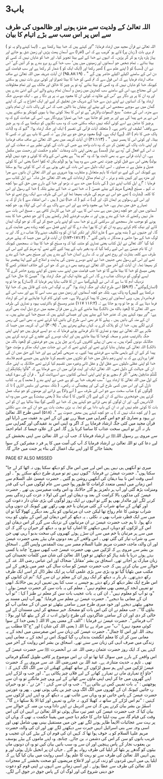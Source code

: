 # باب3

## اللہ تعالیٰ کے ولدیت سے منزہ ہونے اور ظالموں کی طرف سے اس پر اس سب سے بڑے اتہام کا بیان

اللہ تعالیٰ نے قرآن مجید میں ارشاد فرمایا:
"اور کہتے ہیں کہ خدا بیٹا رکھتا ہے ۔ (ایسا کہنے والو یہ تو ) تم بری بات ( زبان پر) لائے ہو 'قریب ہے کہ اس (افترا) سے آسمان پھٹ پڑیں اور زمین شق ہو جائے اور پہاڑ پارہ پارہ ہو کر گر پڑیں۔ کہ انہوں نے خدا کے لیے بیٹا تجویز کیا۔ اور خدا کو شایاں نہیں کہ کسی کو بیٹا بنائے ۔ تمام شخص جو آسمانوں اور زمینوں میں ہیں' سب خدا کے رو برو بندے ہو کر آئیں گے' اس نے ان (سب) کو ( اپنے علم سے ) گھیر رکھا اور (ایک ایک کو ) شمار کر رکھا ہے اور سب قیامت کے دن اس کے سامنے اکیلے اکیلے حاضر ہوں گے " ۔ (۸۸:۱۹۔۹۵)
ان آیات شریفہ میں اللہ تعالیٰ نے صاف صاف ارشاد فرمایا ہے کہ اس قول سے کہ تم کسی کو خدا کا بیٹا ٹھہراؤ اور کوئی بری بات نہیں ہو سکتی کیونکہ خدا کو شایاں نہیں کہ وہ کسی کو بیٹا بنائے 'وہ تو ہر چیز کا خالق اور مالک ہے اور تمام مخلوقات اس کی محتاج ہے، اس کے سامنے سب کمترین میں زمین و آسمان تمام رہنے والے اس کے ادنیٰ بندے ہیں اور وہ ان کا پر ور دگار ہے 'اس کے علاوہ نہ کوئی ان کا معبود ہے نہ پر ور دگا ر ہے ۔
 ایک دوسری جگہ ارشاد ہوا کہ انسانوں نے اپنے ذہن سے خدا کے شریک جن تخلیق کر لیے اور ایک اختراع یہ کی کہ اپنے گمان میں بے سوچے سمجھے اس کے بیٹے اور بیٹیاں بنا ڈالیں جب کہ اس کی پاک ذات ان تمام باتوں سے منزہ۔ اس کی صفت" بديع السموات والارض"ہے تو اس کا بھلا کوئی بیٹا یا بیوی کیونکر ہو سکتے ہیں۔ اس نے ہر شے پیدا کی ہے اور ہر چیز کو جانتا ہے۔ خدا ہی تمہارا پروردگار ہے۔ اسی کی عبادت کرو کہ وہ ہرچیز کا ضامن ہے اسے کوئی آنکھ نہیں دیکھ سکتی جب کہ وہ سب نگاہوں کو دیکھتا ہے کہ وہ ہر چیز سے واقف' لطیف اور باخبر ہے۔ ( متعلقہ آیات قرآنی کی تفسیر )
ایک اور جگہ ارشاد ہوا:
"کہو کہ وہ (ذات پاک جس کا نام ) اللہ (ہے) ایک ہے۔ (وہ) معبود برحق جو بے نیاز ہے' نہ کسی کا باپ ہے اور نہ کسی کا بیٹا۔ اور کوئی اس کا ہمسر نہیں " ۔ (۴۱:۱۱۳)
 ان آیاتِ کریمہ میں بھی اللہ تعالیٰ نے صاف صاف فرمادیا اور اپنی ذات پاک کی تعئین کر دی کہ وہ ذات واحد ہے جس کی ذات کی کوئی نظیر ہے نہ صفات کی اور نہ اس کے افعال کی 'وہ بے نیاز (صمد) ہے یعنی اپنی ذات وصفات 'علم و حکمت اور رحمت میں مکمل ہے۔
ان آیات قرآنی سے یہ بھی ثابت ہوا کہ وہ "لم یدا" ہے یعنی اس کے والد کا کوئی و جود نہیں (ولم یولد) یعنی اس سے قبل کوئی چیزنہ تھی جس سے وہ پیدا ہوا ہو (ولم يكن له كفوا احد) یعنی اس کا کوئی عدیل و مثیل ہے نہ مساوی ۔ اسی ایک دلیل سے اس بات کی نفی ہوتی ہے کہ اس کا کوئی بیاا ہو سکتا ہے کیونکہ اس کے لیے دو اشیاء کا باہم متعادل و متقارب ہونا ضروری ہے اور اللہ تعالیٰ ان باتوں سے مبرا اور منزہ ہے اور کہیں بلند و برتر ۔
ان تمام مدلل ارشادات کے بعد اللہ تعالیٰ جل شانہ' نے اہل کتاب سے فرمایا :
"اے اہل کتاب اپنے دین ( کی بات) میں حد سے نہ بڑھو اور خدا کے بارے میں حق کے سوا کچھ نہ کہو ۔ مسیؑح (یعنی) مریمؑ کے بیٹے عیسیٰؑ ( نہ خدا تھے نہ خدا کے بیٹے بلکہ ) خدا کے رسول اور اس کا کلمہ (بشارت ) تھے جو اس نے مریم کی طرف بھیجا تھا اور اس کی طرف سے ایک روح تھے تو خدا اور اس کے رسولوں پر ایمان لاؤ۔ اور (یہ) نہ کہو ( کہ خدا) تین ( ہیں ۔ اس اعتقاد سے ) باز آؤ کہ یہ تمہارے حق میں بہتر ہے۔ خدا ہی معبود واحد ہے اور اس سے پاک ہے کہ اس کی اولاد ہو۔ جو کچھ آسمانوں میں اور جو کچھ زمین میں ہے سب اس کا ہے۔ اور خدا ہی کارساز کافی ہے ۔ مسیحؑ اس بات سے عار نہیں رکھتے کہ خدا کے بندے ہوں اور نہ مقرب فرشتے (عار رکھتے ہیں ) اور جو شخص خدا کا بندہ ہونے کو موجب عار سمجھے اور سرکشی کرے تو خدا سب کو اپنے پاس جمع کر لے گا۔ تو جو لوگ ایمان لائے اور نیک کام کرتے رہے وہ ان کو ان کا پورا بدلہ دے گا اور اپنے فضل سے کچھ زیادہ بھی عنایت کرے گا۔ اور جنہوں نے ( بندہ ہونے سے ) عارو انکار اور تکبر کیا ان کو وہ تکلیف دینے والا عذاب دے گا۔ اور یہ لوگ خدا کے سوا حامی و مددگار نہ پائیں گئے "۔ (۱۷۱:۴-۱۷۳)
ان آیات قرآنی میں جیسا کہ پہلے عرض کیا گیا 'اللہ تعالیٰ نے اہل کتاب یعنی نصاریٰ کو متنبہ کیا کہ وہ مسیؑح کو خدا کا بیٹا نہ سمجھیں کیونکہ ان کا نام عیسٰیؑ ہے اس لیے رکھا گیا کہ وہ بغیر باپ کے پیدا کیے گئے تھے 'وہ مریمؑ کے لیے اس کی طرف سے کلمہ بشارت اور روح تھے اور یہ کہ سارے انسان خدا کے بندے ہیں اور مسیؑح بھی خدا کے بندے تھے اور اس کے رسول بھی جنہیں خدا نے اپنے دوسرے بندوں کی ہدایت و اصلاح کے لیے اپنا پیغمبر بنا کر بھیجا تھا۔
 ان آیات کے آخر میں اللہ تعالیٰ نے وعید بھی دے دی کہ جو اس کے خلاف اعتقادر کھے گا یعنی میسحؑ کو خدا کا بیٹا مانے گا تو خدا جب قیامت میں اپنے سب بندوں کو اپنے روبرو حاضر کرے گا' ایسے لوگوں کو دردناک عذاب دے گا۔ اس کے علاوہ ایک اور جگہ ارشاد ہوا:
"عیسیٰؑ کا حال خدا کے نزدیک آدم کا سا ہے کہ اس نے (پہلے)میا سے ان کا قالب بنایا پھر فرمایا کہ (انسان) ہو جا تو
وہ (انسان)ہوگئے"۔ (۵۹:۳)
اسی طرح ایک اور جگہ ارشاد ہوا:
"اور یہ لوگ اس بات کے قائل ہیں کہ خدا اولا درکھتا ہے (نہیں) وہ پاک ہے۔ بلکہ جو کچھ آسمانوں اور زمین میں ہے سب اسی کا ہے اور سب اس کے فرمانبردار ہیں۔ وہی آسمانوں اور زمین کا پیدا کرنے والا ہے۔ جب کوئی کام کرنا چاہتاہے تو اس کو ارشاد فرما دیتا ہے کہ ہو جا تو وہ ہو جاتا ہے :۔ (۱۱۶:۲ ۱۱۷)
عذیر ومسیحؑ کو بالترتیب یہود و نصاریٰ کی طرف سے اللہ تعالیٰ کا (نعوذ بالله من ذالک) بیٹا ماننے کے بارے میں قرآن
مجید میں درج ذیل آیت بھی اُتری ہے:
"اور یہود کہتے ہیں کہ عذیر خدا کے بیٹے ہیں اور عیسائی کہتے ہیں کہ مسیح خدا کے بیٹے ہیں۔ یہ ان کے منہ کی باتیں ہیں ۔ پہلے کا فر بھی اسی طرح کی باتیں کہا کرتے تھے یہ بھی انہی کی ریس کرنے لگے ہیں۔ خدا ان کو ہلاک کرے یہ کہاں بہکے پھرتے ہیں"۔ (۳۰:۹)
 اس آیہ کریمہ میں جیسا کہ ظاہر ہے اللہ تعالیٰ نے یہود و نصاریٰ کا ذکر فرماتے ہوئے فرمایا کہ یہ دو ایسے فریق ہیں جو اپنی اپنی جگہ بالترتیب عذیر و مسحؑہ  کوخدا کا بیٹا مانتے ہیں اور ایک دوسرے کے عقیدے کی تردید کرتے ہیں حالانکہ دونوں گمراہ ہیں۔ یہ بھی ان پہلے کافروں کی راہ پر چل پڑے ہیں جو فرشتوں کو (نعوذ باللہ من ذالک) اللہ تعالیٰ کی بیٹیاں بنایا کرتے تھے اور کہتے تھے کہ اس نے جنات میں ایک مذکر و مؤنث جوڑا پیدا کر کے ان کے باہمی ملاپ سے فرشتے پیدا کیے۔ یہ صریحی گمراہی ہے اور خدا کے حق میں ان کی افترا پردازی ہے کہ یہ اپنے زعم باطل میں خدا کو ٹکڑوں میں تقسیم کرنا چاہتے ہیں جیسے قدیم فلاسفہ خدا کو اپنی عقلی دلیلوں سے عقل اول و عقل ثانی وغیرہ میں تقسیم کیا کرتے تھے حالانکہ یہ اپنی جگہ ان کی جہالت کی دلیل تھی۔ اللہ تعالیٰ ایک اور آیت قرآنی میں ان سے فرماتا ہے کہ "فَأْتُوا بِكِتَابِكُمْ إِن كُنتُمْ صَادِقِینَ یعنی" اگر تم سچے ہو تو اپنی اپنی آسمانی کتابوں سے اسےثابت کرو" ۔
قرآن کی سورۃ کہف کے اول میں اللہ تعالیٰ کا ارشاد ہے:
"سب تعریف خدا ہی کو ہے جس نے اپنے بندے ( محمد ؐ) پر یہ کتاب نازل کی اور اس میں کسی طرح کی کی  اور پیچیدگی نہ رکھی۔ ( بلکہ سیدھی اور سلیس اتاری ) تا کہ (لوگوں کو ) عذاب سخت سے جو اس کی طرف سے ( آنے والا) ہے ڈرائے اور مومنوں کو جو نیک عمل کرتے ہیں خوشخبری سنائے کہ ان کے لیے (ان کاموں کا ) نیک بدلا ( یعنی بہشت) ہے جس میں وہ ابد الآبادرہیں گے۔ اور ان لوگوں کو بھی ڈراتے جو کہتے ہیں کہ خدا نے (کسی کو) بیٹا بنالیا ہے ان کو اس بات کا کوئی علم نہیں اور نہ ان کے باپ دادا ہی کو تھا۔ یہ بڑی سخت بات ہے جو ان کے منہ سے نکلتی ہے ( اور کچھ شک نہیں کہ ) یہ جو کچھ کہتے ہیں محض جھوٹ ہے "۔ (۵۱۸)
اسی طرح اللہ تعالیٰ نے یہود و نصاریٰ کو جو اس گمراہی میں مبتلا رہے تھے ان کے اس بد عقیدہ سے ڈرایا اور قرآن مجید میں کئی جگہ ارشاد فرمایا ہے کہ اگر وہ اپنی اس بد عقیدگی اور گمراہی سے باز نہ آئے تو انہیں سخت عذاب کا سامنا کرنا پڑے گا۔ اس کے علاوہ جیسا کہ امام احمدؒ سے مروی ہے رسول اللہﷺ نے ارشاد فرمایا کہ جب آپؐ نے اللہ تعالیٰ سے اپنی بخشش کے لیے دعا کی تو اللہ تعالیٰ نے ارشاد فرمایا کہ آپ کی اُمت میں کا ہر فر د مشرکین کے سوا بخشا جائے گا اور اپنے نیک اعمال کی بناء پر جنت میں جائے گا۔

PAGE 67 ALSO MISSED

"میری تو آنکھیں ہی نہیں ہیں اس لیے میں اس مال کو دیکھ سکتا ہوں نہ اٹھا کر لے جا سکتا ہوں"۔
حضرت عیسٰیؑ نے فرمایا:
"کیوں نہیں تم تو میری طرح دیکھ سکتے ہو" ۔
اور اسی وقت اس نا بینا دہقان کی آنکھیں روشن ہو گئیں ۔
حضرت عیسیٰ علیہ السلام سے اس زمانے میں ایسی متعدد کرامات کا ظہور ہوا جس سے عام لوگوں میں آپ کی قدر ومنزلت بڑھ گئی اور آپ ہر دلعزیز ہو گئے حالانکہ وہ اس وقت صغیرسن ہی تھے ۔
 حضرت عیسیٰؑ کی مذکورہ بالا کرامت کے بعد وہ دہقان اور اس کی اولا د عزت کی زندگی بسر کرنے لگے اور مالدار بھی ہو گئے تو انہوں نے ایک روز لوگوں کی بڑی شان دار دعوت کی اور کھانے کے ساتھ شراب کے کئی مرتبان یا خم بھی رکھے تھے کیونکہ ان دنوں وہاں شراب نوشی کا عام رواج تھا لیکن جب ان مرتبانوں کو یکے بعد دیگرے کھولا گیا تو ان میں سے ایک قطرہ شراب بھی نہ نکلی ۔ یہ دیکھ کر اس دہقان اور اس کے بیٹوں کو بہت دکھ ہوا۔ تا ہم جب حضرت عیسیٰؑ نے ان مرتبانوں کے نزدیک سے گزر کر اس دہقان اور اس کے لڑکوں کو دوبارہ انہیں دیکھنے کا اشارہ کیا تو وہ یہ دیکھ کر حیران رہ گئے کہ ان میں سے ہر مرتبان یا خم میں سے ان سڑے ہوئے کھیروں کی سخت بدبو آ رہی تھی جن سے وہ شراب تیار کی گئی تھی ۔
 اس واقعے کے بعد دونوں ماں بیٹے یعنی حضرت عیسیٰؑ اور ان والدہ ماجدہ حضرت مریم علیہا السلام مصر سے بیت المقدس واپس آگئے ۔
 اسحاق بن بشر سے مروی ہے کہ لڑکپن میں بھی حضرت عیسیٰؑ جب کبھی سورج' چاند یا کسی بہتے ہوئے دریا یا بلند پہاڑ کو
دیکھتے تو فورا اللہ تعالیٰ کی شان میں کلمات تجمیدان کی زبان مبارک پر آجاتے تھے۔
 اسحاق بن بشر 'مقاتل' ضحاک اور ابن عباس رضی اللہ عنہ کے حوالے سے بیان کرتے ہیں کہ جب حضرت عیسیٰؑ کو سات سال کی عمر میں پڑھنے کے لیے مکتب میں بٹھایا گیا تو وہ بڑی سے بڑی علمی کتاب پر ایک نظر ڈال کر اسے ایک طرف رکھ دیتےتھے۔
بار بار یہ دیکھ کر ایک روز ان کے معلم نے ان سے کہا:
"تم ان کتابوں کو اس طرح ایک نظر دیکھ کر رکھ دیتے ہو جیسے یہ سب کتا ہیں تمہیں ازبر ہیں حالانکہ ابھی تو تمہیں ابجد کےمعنی بھی معلوم نہیں"۔
معلم کی یہ بات سن کر حضرت عیسیٰؑ بولے :
"وہ تو آپ کو معلوم نہیں"۔
ان کی یہ بات عجیب بات سن کر معلم نے طنز آ کہا :
"تو آپ ان کے معانی بتا دیجیے"۔
حضرت عیسیٰؑ نے معلم سے فرمایا:
"پھر آپ اپنی مسند پر مجھے بیٹھنے دیجیے اور خود میری طرح میرے سامنے بیٹھئے تو میں ان کے معانی آپ کو بتاؤں
گا''۔
جب معلم نے ان کی اس بات کو مضحکہ خیر سمجھ کر اپنی مسندان کے لیے خالی کر دی اور ان کے سامنے شاگردوں کی طرح زانوئے ادب تہ کر کے بیٹھ گیا اور بولا :
"اب فرمائیے"۔
حضرت عیسیٰؑ نے فرمایا :
"الف کے معنی ہیں الا اللہ ( یعنی خدا کے سوا کوئی معبود نہیں) ''ب" سے مراد ہے بہا اللہ ( یعنی اللہ کی شان ) اور "ج"کا مطلب ہے بہجتہ اللہ اور اس کا جمال"۔
حضرت عیسیٰؑ کی زبان سے اس صغرسنی میں ابجد کے یہ معانی سن کر ان کا معلم انگشت بدنداں رہ گیا کیونکہ اس نے ابجد کے یہ معانی اپنی زندگی میں صرف انہی کی زبان سے سنے تھے۔
اسحاق بن بشر اس روایت کے آخر میں کہتے ہیں کہ ایک روز حضرت عثمان رضی اللہ عنہ نے آنحضرت ﷺ سے حضرت عیسیٰؑ کے اس واقعے کے بارے میں سوال کیا تھا تو آپؐ نے اس موضوع پر کافی طویل گفتگو فرمائی تھی ۔ تاہم یہ حدیث
متنازعہ ہے۔
عبد اللہ بن عمررضی اللہ عنہ سے مروی ہے کہ حضرت عیسیٰؑ لڑکپن میں اپنے ہم سبق لڑکوں کے ساتھ کھیلتے کھیلتے ان سے الگ الگ کہتے کہ :
"جاؤ آج تمہاری ماں نے تمہارے کھانے کے لیے فلاں چیز پکائی ہے"۔
اور جب وہ لڑکے اپنے اپنے گھروں میں جا کر اپنی اپنی ماؤں سے کھانے کے لیے وہی چیز مانگتے تو وہ ان سے پوچھتیں :
"یہ بات تمہیں کس نے بتائی ہے؟"۔
جب وہ ان سے کہتے :
"عیٰؑ   نے"۔
تو وہ حیران رہ جاتیں کیونکہ ان کے گھروں میں الگ الگ وہی چیز یں پکی ہوتی تھیں ۔
پھر وہ عورتیں حضرت عیسیٰؑ کے پاس جاتیں تو وہ وہاں سے غائب تھے یہ دیکھ کر وہ اپنے اپنے لڑکوں سے کہتیں :
"تم اس لڑکے کے ساتھ نہ کھیلا کرو۔ نہ جانے وہ تمہیں اور کیا الا بلا سکھا دے گا"۔
 اسقٰڑ بن بشر بیان کرتے ہیں کہ ان سے ادریںل نے اپنے دادا وہب بن منبہ کے حوالے سے بیان کیا کہ جب حضرت عیسیٰؑ  کی عمر تیرہ سال ہوئی تو اللہ تعالیٰ نے انہیں ان کی اس وقت کی قیام گاہ سے بیت ایلیا جانے کا حکم دیا جس میں یقیناً حکمت یہ تھی کہ وہاں ان پر بہت سے عجائبات الایماََ ظاہر ہونے لگے تھے جن میں مستقبل بینی بھی شامل تھی اور اسی وجہ سے بنی اسرائیل انہیں حیرت سے دیکھنے لگے تھے اور ان کی والدہ حضرت مریم علیہا السلام کو یہ خوف ہوا تھا کہ کہیں ان کی قوم ان کے بیٹے کی ان عجیب و غریب باتوں کو سن کر اس کی دشمن نہ بن جائے۔ چنانچہ وہ اپنے ماموں کے بیٹے یوسف بن یعقوب نجار کے پاس پہنچیں اور ان سے وہ سب باتیں بیان کیں تو وہ ان دونوں ماں بیٹوں کو گدھے پر بٹھا کر ایلیا کی طرف روانہ ہو گئے ۔ جہاں ان پر انجیل نازل ہوئی اور و ہیں انہیں اللہ تعالیٰ کی طرف سے تو ریت کا علم ہوا۔
 اسی روایت میں بیان کیا گیا ہے کہ ایلیا ہی میں انہیں مُردوں کو زندہ کرنے اور لاعلاج مریضوں کو صحت بخشنے کے معجزات اللہ تعالیٰ کی طرف سے عطا ہوئے ۔ اور اسی زمانے سے انہوں نے اپنی قوم کو دعوت حق دینی شروع کی اور لوگ ان کے پاس جوق در جوق آنے لگے۔
